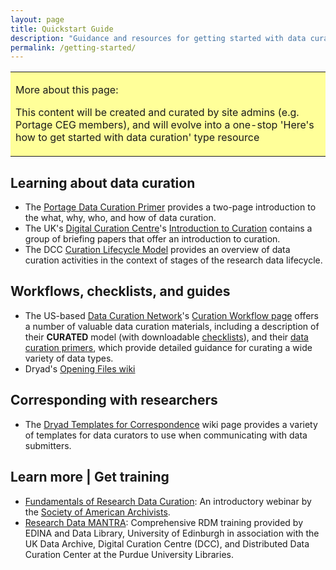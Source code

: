 ```yaml
---
layout: page
title: Quickstart Guide
description: "Guidance and resources for getting started with data curation."
permalink: /getting-started/
---
```


<table style="background-color: #ffff99;">
<tbody>
<tr>
<td>
<p><span>More about this page:</span></p>
<p>This content will be created and curated by site admins (e.g. Portage CEG members), and will evolve into a one-stop 'Here's how to get started with data curation' type resource</p>
</td>
</tr>
</tbody>
</table>


## Learning about data curation
* The [Portage Data Curation Primer](https://portagenetwork.ca/wp-content/uploads/2019/09/Curation_Primer_Aug2019_EN.pdf) provides a two-page introduction to the what, why, who, and how of data curation. 
* The UK's [Digital Curation Centre](https://www.dcc.ac.uk/)'s [Introduction to Curation](https://www.dcc.ac.uk/guidance/briefing-papers/introduction-curation) contains a group of briefing papers that offer an introduction to curation.
* The DCC [Curation Lifecycle Model](https://www.dcc.ac.uk/guidance/curation-lifecycle-model) provides an overview of data curation activities in the context of stages of the research data lifecycle.

## Workflows, checklists, and guides
* The US-based [Data Curation Network](http://datacurationnetwork.org/)'s [Curation Workflow page](https://datacurationnetwork.org/resources/) offers a number of valuable data curation materials, including a description of their **CURATED** model (with downloadable [checklists](https://docs.google.com/document/d/1RWt2obXOOeJRRFmVo9VAkl4h41cL33Zm5YYny3hbPZ8/edit)), and their [data curation primers](https://github.com/DataCurationNetwork/data-primers), which provide detailed guidance for curating a wide variety of data types.
* Dryad's [Opening Files wiki](http://wiki.datadryad.org/Opening_Files)

## Corresponding with researchers
* The [Dryad Templates for Correspondence](http://wiki.datadryad.org/Templates_for_Correspondence) wiki page provides a variety of templates for data curators to use when communicating with data submitters.

## Learn more | Get training
* [Fundamentals of Research Data Curation](https://www2.archivists.org/prof-education/course-catalog/fundamentals-of-research-data-curation): An introductory webinar by the [Society of American Archivists](https://www2.archivists.org).
* [Research Data MANTRA](https://mantra.edina.ac.uk/libtraining.html): Comprehensive RDM training provided by EDINA and Data Library, University of Edinburgh in association with the UK Data Archive, Digital Curation Centre (DCC), and Distributed Data Curation Center at the Purdue University Libraries.
